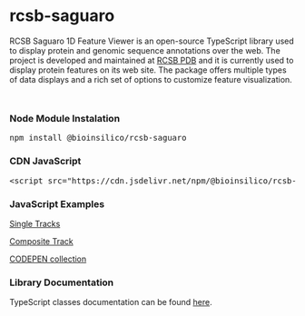 # rcsb-saguaro

RCSB Saguaro 1D Feature Viewer is an open-source TypeScript library used to display protein and genomic sequence annotations over the web.
The project is developed and maintained at <a href="https://rcsb.org">RCSB PDB</a> and it is currently used to display protein features on its web site.
The package offers multiple types of data displays and a rich set of options to customize feature visualization.

<!---->
<div id="pfvSelect" style="margin-top:50px" ></div>  
<div id="pfv" style="margin-top:50px" ></div>
<script src="http://pfv-dev.rcsb.org/saguaro/app.js"></script>
<script>
RcsbFvWebApp.RcsbFvBuilder.buildInstanceSequenceFv("pfv", "pfvSelect","6M17");  
</script>
<!---->

<h3>Node Module Instalation</h3>
<pre>
npm install @bioinsilico/rcsb-saguaro
</pre>
<h3>CDN JavaScript</h3>
<pre>
&lt;script src="https://cdn.jsdelivr.net/npm/@bioinsilico/rcsb-saguaro@0.2.4/dist/rcsb-saguaro.js" type="text/javascript">&lt;/script>
</pre>
<h3>JavaScript Examples</h3>
<a href="https://rcsb.github.io/rcsb-saguaro/examples/simple_tracks.html">Single Tracks</a>

<a href="https://rcsb.github.io/rcsb-saguaro/examples/composite_track.html">Composite Track</a>

<a href="https://codepen.io/collection/njrBOR?grid_type=list">CODEPEN collection</a>
<h3>Library Documentation</h3>
TypeScript classes documentation can be found <a href="https://rcsb.github.io/rcsb-saguaro">here</a>.



